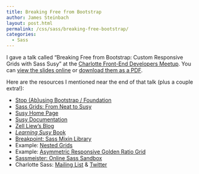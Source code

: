 ```yaml
---
title: Breaking Free from Bootstrap
author: James Steinbach
layout: post.html
permalink: /css/sass/breaking-free-bootstrap/
categories:
  - Sass
---
```

I gave a talk called &#8220;Breaking Free from Bootstrap: Custom Responsive Grids with Sass Susy&#8221; at the <a title="Charlotte Front-End Developers on meetup.com" href="http://www.meetup.com/Charlotte-Front-End-Developers/" target="_blank">Charlotte Front-End Developers Meetup</a>. You can <a title="View Breaking Free from Bootstrap on SlideShare" href="http://www.slideshare.net/JamesSteinbach/breaking-free-from-bootstrap/" target="_blank">view the slides online</a> or [download them as a PDF][1].

Here are the resources I mentioned near the end of that talk (plus a couple extra!):

  * [Stop (Ab)using Bootstrap / Foundation][2]
  * <a title="Sass Grids: From Neat to Susy (on sitepoint.com)" href="http://www.sitepoint.com/sass-grids-neat-susy/" target="_blank">Sass Grids: From Neat to Susy</a>
  * <a title="Susy Home Page" href="http://susy.oddbird.net/" target="_blank">Susy Home Page</a>
  * <a title="Susy Documentation" href="http://susydocs.oddbird.net/en/latest/" target="_blank">Susy Documentation</a>
  * <a title="Zell Liew's Blog" href="http://zell-weekeat.com/" target="_blank">Zell Liew&#8217;s Blog</a>
  * <a title="Learning Susy Book" href="http://www.zell-weekeat.com/learnsusy/?utm_source=jdsteinbach&utm_medium=frontend%20talk&utm_campaign=frontendtalk" target="_blank"><em>Learning Susy </em>Book</a>
  * <a title="Breakpoint: Sass Mixin Library" href="http://breakpoint-sass.com/" target="_blank">Breakpoint: Sass Mixin Library</a>
  * Example: <a title="Nested Grid Example on Sassmeister" href="http://sassmeister.com/gist/6d866241070d5a7c2cd2" target="_blank">Nested Grids</a>
  * Example: <a title="Example Asymmetric Responsive Golden Ratio Grid on Sassmeister" href="http://sassmeister.com/gist/07f48839b9d67191e00d" target="_blank">Asymmetric Responsive Golden Ratio Grid</a>
  * <a title="Sassmeister: Online Sass Testing Environment" href="http://sassmeister.com" target="_blank">Sassmeister: Online Sass Sandbox</a>
  * Charlotte Sass: <a title="Sign up for Charlotte Sass meetup emails" href="http://cltsass.com" target="_blank">Mailing List</a> & <a title="Follow @CLTSass on Twitter" href="http://twitter.com/cltsass" target="_blank">Twitter</a>

 [1]: /images/Breaking-Free-from-Bootstrap.pdf "Download the Breaking Free from Bootstrap slides"
 [2]: /css/stop-abusing-bootstrap-foundation/ "Stop (Ab)using Bootstrap / Foundation!"
